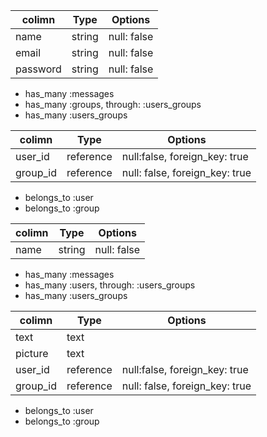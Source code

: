 <!-- ChatSpace DB設計 -->
<!-- usersテーブル -->
|colimn|Type|Options|
|------|----|-------|
|name|string|null: false|
|email|string|null: false|
|password|string|null: false| 
<!-- association -->
- has_many :messages
- has_many :groups, through: :users_groups
- has_many :users_groups

<!-- users_groupsテーブル -->
|colimn|Type|Options|
|------|----|-------|
|user_id|reference|null:false, foreign_key: true|
|group_id|reference|null: false, foreign_key: true|
<!-- association -->
- belongs_to :user
- belongs_to :group

<!-- groupsテーブル -->
|colimn|Type|Options|
|------|----|-------|
|name|string|null: false|
<!-- association -->
- has_many :messages
- has_many :users, through: :users_groups
- has_many :users_groups

<!-- messagesテーブル -->
|colimn|Type|Options|
|------|----|-------|
|text|text|
|picture|text|
|user_id|reference|null:false, foreign_key: true|
|group_id|reference|null: false, foreign_key: true|
<!-- association -->
- belongs_to :user
- belongs_to :group

